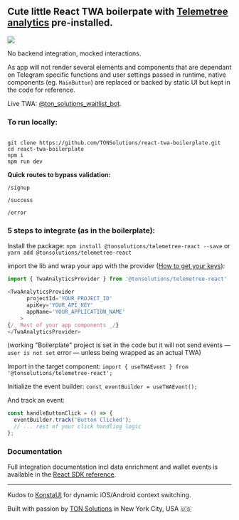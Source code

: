 ## Cute little React TWA boilerpate with [Telemetree analytics](https://docs.ton.solutions/docs/getting-started) pre-installed.

![](https://tc-images-api.s3.eu-central-1.amazonaws.com/gif_cropped.gif)

No backend integration, mocked interactions.

As app will not render several elements and components that are dependant on Telegram specific functions and user settings passed in runtime, native components (eg. `MainButton`) are replaced or backed by static UI but kept in the code for reference.

Live TWA: [@ton_solutions_waitlist_bot](https://t.me/ton_solutions_waitlist_bot/).

### To run locally:

```

git clone https://github.com/TONSolutions/react-twa-boilerplate.git
cd react-twa-boilerplate
npm i
npm run dev

```

**Quick routes to bypass validation:**

`/signup`

`/success`

`/error`

### 5 steps to integrate (as in the boilerplate):

Install the package: `npm install @tonsolutions/telemetree-react --save` or `yarn add @tonsolutions/telemetree-react`

import the lib and wrap your app with the provider ([How to get your keys](https://docs.ton.solutions/docs/community-support)):

```js
import { TwaAnalyticsProvider } from '@tonsolutions/telemetree-react'

<TwaAnalyticsProvider
      projectId='YOUR_PROJECT_ID'
      apiKey='YOUR_API_KEY'
      appName='YOUR_APPLICATION_NAME'
    >
{/_ Rest of your app components _/}
</TwaAnalyticsProvider>
```

(working "Boilerplate" project is set in the code but it will not send events — `user is not set` error — unless being wrapped as an actual TWA)

Import in the target component: `import { useTWAEvent } from '@tonsolutions/telemetree-react';`

Initialize the event builder: `const eventBuilder = useTWAEvent();`

And track an event:

```js
const handleButtonClick = () => {
  eventBuilder.track('Button Clicked');
  // ... rest of your click handling logic
};
```

### Documentation

Full integration documentation incl data enrichment and wallet events is available in the [React SDK reference](https://docs.ton.solutions/docs/frontend-sdk).

---

Kudos to [KonstaUI](https://konstaui.com/) for dynamic iOS/Android context switching.

Built with passion by [TON Solutions](https://ton.solutions/) in New York City, USA 🇺🇸


